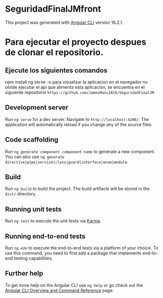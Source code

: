 # SeguridadFinalJMfront

This project was generated with [Angular CLI](https://github.com/angular/angular-cli) version 16.2.1.

# Para ejecutar el proyecto despues de clonar el repositorio.
## Ejecute los siguientes comandos
npm install
ng serve -o     para visualizar la aplicacion en el navegador
no olvide ejecutar el api que alimenta esta aplicación, se encuentra en el siguiente repositorio `https://github.com/JamesMonc2019/SeguridadFinalJM`

## Development server

Run `ng serve` for a dev server. Navigate to `http://localhost:4200/`. The application will automatically reload if you change any of the source files.

## Code scaffolding

Run `ng generate component component-name` to generate a new component. You can also use `ng generate directive|pipe|service|class|guard|interface|enum|module`.

## Build

Run `ng build` to build the project. The build artifacts will be stored in the `dist/` directory.

## Running unit tests

Run `ng test` to execute the unit tests via [Karma](https://karma-runner.github.io).

## Running end-to-end tests

Run `ng e2e` to execute the end-to-end tests via a platform of your choice. To use this command, you need to first add a package that implements end-to-end testing capabilities.

## Further help

To get more help on the Angular CLI use `ng help` or go check out the [Angular CLI Overview and Command Reference](https://angular.io/cli) page.
